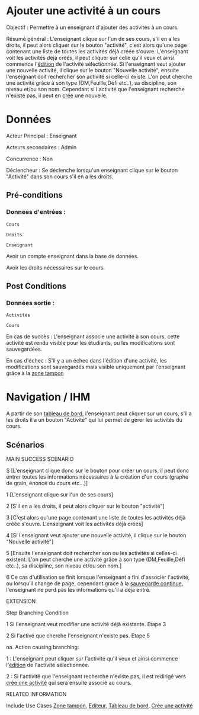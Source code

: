 # Ajouter une activité à un cours


Objectif : Permettre à un enseignant d'ajouter des activités à un cours.

Résumé général : L'enseignant clique sur l'un de ses cours,
                 s'il en a les droits, il peut alors cliquer sur le bouton "activité", c'est alors qu'une page contenant une liste de toutes les activités déjà créée s'ouvre.
                 L'enseignant voit les activités déjà créés, il peut cliquer sur celle qu'il veux et ainsi commence l'[édition](../../concept/editeurdechamps.md) de l'activité sélectionnée.
                 Si l'enseignant veut ajouter une nouvelle activité, il clique sur le bouton "Nouvelle activité", ensuite l'enseignant doit rechercher son activité si celle-ci existe. L'on peut cherche une activité grâce à son type (DM,Feuille,Défi etc..), sa discipline, son niveau et/ou son nom.
                 Cependant si l'activité que l'enseignant recherche n'existe pas, il peut en [crée](../createur/creeractiviter.md) une nouvelle.

# Données

Acteur Principal : Enseignant

Acteurs secondaires : Admin

Concurrence : Non

Déclencheur : Se déclenche lorsqu'un enseignant clique sur le bouton "Activité" dans son cours s'il en a les droits.


## Pré-conditions

### Données d'entrées :

	Cours

	Droits

	Enseignant

Avoir un compte enseignant dans la base de données.

Avoir les droits nécessaires sur le cours.


## Post Conditions

### Données sortie :

	Activités

	Cours

En cas de succès : L'enseignant associe une activité à son cours, cette activité est rendu visible pour les étudiants, ou les modifications sont sauvegardées.

En cas d'échec : S'il y a un échec dans l'édition d'une activité, les modifications sont sauvegardés mais visible uniquement par l'enseignant grâce à la [zone tampon](../../concept/zonetampon.md)

# Navigation / IHM

A partir de son [tableau de bord](../utilisateur/tableaudebord.md), l'enseignant peut cliquer sur un cours, s'il a les droits il a un bouton "Activité" qui lui permet de gérer les activités du cours.

## Scénarios

MAIN SUCCESS SCENARIO

S	[L'enseignant clique donc sur le bouton pour créer un cours, il peut donc entrer toutes les informations nécessaires à la création d'un cours (graphe de grain, énoncé du cours etc...)]

1	[L'enseignant clique sur l'un de ses cours]

2	[S'il en a les droits, il peut alors cliquer sur le bouton "activité"]

3	[C'est alors qu'une page contenant une liste de toutes les activités déjà créée s'ouvre. L'enseignant voit les activités déjà créés]

4   [Si l'enseignant veut ajouter une nouvelle activité, il clique sur le bouton "Nouvelle activité"]

5   [Ensuite l'enseignant doit rechercher son ou les activités si celles-ci existent. L'on peut cherche une activité grâce à son type (DM,Feuille,Défi etc..), sa discipline, son niveau et/ou son nom.]

6   Ce cas d'utilisation se finit lorsque l'enseignant a fini d'associer l'activité, ou lorsqu'il change de page, cependant grace à la [sauvegarde continue](../../concept/zonetampon.md), l'enseignant ne perd pas les informations qu'il a déjà entré.


EXTENSION

Step    Branching Condition

1	 Si l'enseignant veut modifier une activité déjà existante. Etape 3

2    Si l'activé que cherche l'enseignant n'existe pas. Etape 5

na.  Action causing branching:

1 : L'enseignant peut cliquer sur l'activité qu'il veux et ainsi commence l'[édition](../../concept/editeurdechamps.md) de l'activité sélectionnée.

2 : Si l'activité que l'enseignant recherche n'existe pas, il est redirigé vers [crée une activité](../createur/creeractiviter.md) qui sera ensuite associé au cours.



RELATED INFORMATION

Include Use Cases	[Zone tampon](../../concept/zonetampon.md), [Editeur](../../concept/editeurdechamps.md), [Tableau de bord](../utilisateur/tableaudebord.md), [Crée une activité](../createur/creeractiviter.md)



<!---
Author : Jordan
Validator :
-->
